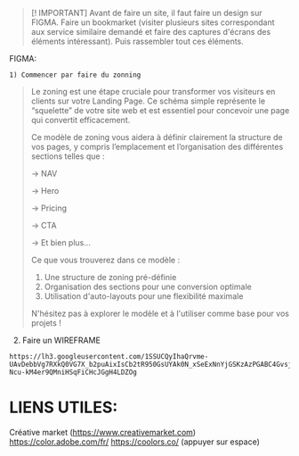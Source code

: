 
> [! IMPORTANT]
> Avant de faire un site, il faut faire un design sur FIGMA. Faire un bookmarket (visiter plusieurs sites correspondant aux service similaire demandé et faire des captures d'écrans des éléments intéressant). Puis rassembler tout ces éléments.
> 

FIGMA:

	1) Commencer par faire du zonning
		
		
>  Le zoning est une étape cruciale pour transformer vos visiteurs en clients sur votre Landing Page. Ce schéma simple représente le “squelette” de votre site web et est essentiel pour concevoir une page qui convertit efficacement.
> 
> Ce modèle de zoning vous aidera à définir clairement la structure de vos pages, y compris l’emplacement et l’organisation des différentes sections telles que :
> 
>   
> 
> → NAV
> 
> → Hero
> 
> → Pricing
> 
> → CTA
> 
> → Et bien plus…
> 
>   
> 
> Ce que vous trouverez dans ce modèle :
> 
>   
> 
> 1. Une structure de zoning pré-définie
> 2. Organisation des sections pour une conversion optimale
> 3. Utilisation d'auto-layouts pour une flexibilité maximale
> 
>   
> 
> N'hésitez pas à explorer le modèle et à l'utiliser comme base pour vos projets !

2) Faire un WIREFRAME
```
https://lh3.googleusercontent.com/1SSUCQyIhaQrvme-UAvDebbVg7RXkQ0VG7X_b2puAixIsCb2tR950GsUYAk0N_xSeExNnYjGSKzAzPGABC4GvsjgLezNW-Ncu-kM4er9QMniHSqFiCHcJGgH4LDZOg
```
# LIENS UTILES:
Créative market
(https://www.creativemarket.com)
https://color.adobe.com/fr/
https://coolors.co/ (appuyer sur espace)